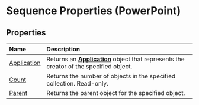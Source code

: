 
# Sequence Properties (PowerPoint)

## Properties



|**Name**|**Description**|
|:-----|:-----|
|[Application](af83a8ca-d6b9-8aa2-2468-d43f4650a101.md)|Returns an  **[Application](978c2b99-4271-b953-4283-73b5f3d96f41.md)** object that represents the creator of the specified object.|
|[Count](b3f02a35-309d-768c-dc76-bd0ef84261cc.md)|Returns the number of objects in the specified collection. Read-only.|
|[Parent](fffc3d75-fd32-c27f-7c9f-b999d35e0ff3.md)|Returns the parent object for the specified object.|
